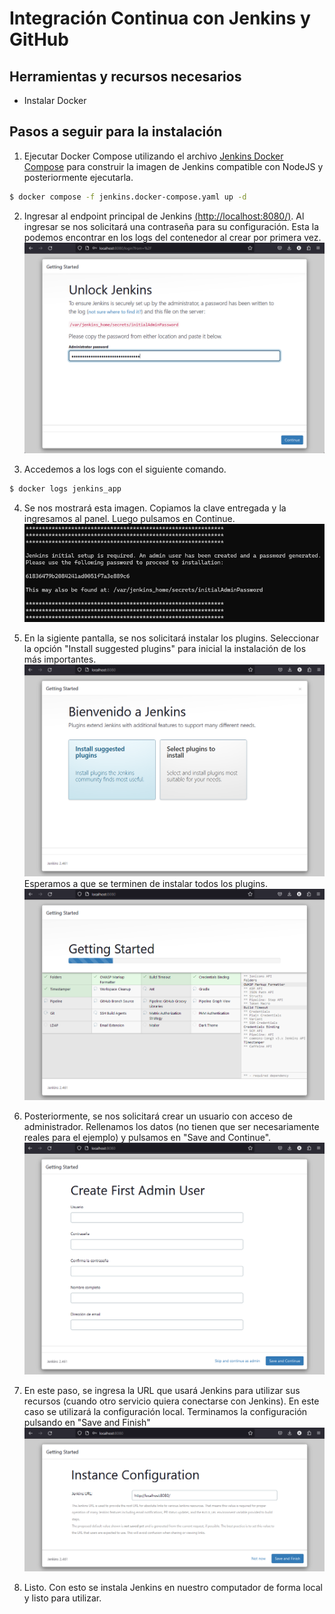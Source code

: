 # Integración Continua con Jenkins y GitHub

## Herramientas y recursos necesarios

- Instalar Docker

## Pasos a seguir para la instalación

1. Ejecutar Docker Compose utilizando el archivo [Jenkins Docker Compose](./jenkins.docker-compose.yaml) para construir la imagen de Jenkins compatible con NodeJS y posteriormente ejecutarla.
```bash 
$ docker compose -f jenkins.docker-compose.yaml up -d
```

2. Ingresar al endpoint principal de Jenkins [(http://localhost:8080/)](http://localhost:8080/). Al ingresar se nos solicitará una contraseña para su configuración. Esta la podemos encontrar en los logs del contenedor al crear por primera vez.
![Imagen](./assets/jenkins-002-password.png)

3. Accedemos a los logs con el siguiente comando.
````bash
$ docker logs jenkins_app
````

4. Se nos mostrará esta imagen. Copiamos la clave entregada y la ingresamos al panel. Luego pulsamos en Continue.
![Imagen](./assets/jenkins-001-log.png)

3. En la sigiente pantalla, se nos solicitará instalar los plugins. Seleccionar la opción "Install suggested plugins" para inicial la instalación de los más importantes.
![Imagen](./assets/jenkins-003-plugin-option.png)
Esperamos a que se terminen de instalar todos los plugins.
![Imagen](./assets/jenkins-004-plugin-install.png)

6. Posteriormente, se nos solicitará crear un usuario con acceso de administrador. Rellenamos los datos (no tienen que ser necesariamente reales para el ejemplo) y pulsamos en "Save and Continue".
![Imagen](./assets/jenkins-005-admin-user.png)

7. En este paso, se ingresa la URL que usará Jenkins para utilizar sus recursos (cuando otro servicio quiera conectarse con Jenkins). En este caso se utilizará la configuración local.
Terminamos la configuración pulsando en "Save and Finish"
![Imagen](./assets/jenkins-006-instance-configuration.png)

8. Listo. Con esto se instala Jenkins en nuestro computador de forma local y listo para utilizar.
